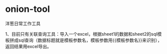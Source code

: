 # onion-tool
洋葱日常工作工具

1、目前只有关联查询工具：导入一个excel，根据sheet1的数据和sheet2的sql模板拼成sql查询（数据标题就是模板参数名，模板参数用{{模板参数名}}来识别），返回结果用excel导出。
